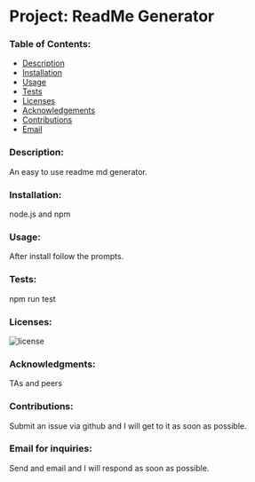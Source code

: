 # Project: ReadMe Generator 
### Table of Contents: 
* [Description](#Description)
* [Installation](#Installation)
* [Usage](#Usage)
* [Tests](#Tests)
* [Licenses](#Licenses)
* [Acknowledgements](#Acknowledgments)
* [Contributions](#Contributions)
* [Email](#Email-for-inquiries)
### Description: 
An easy to use readme md generator. 
### Installation: 
node.js and npm 
### Usage: 
After install follow the prompts.
### Tests: 
npm run test
### Licenses: 
![license](https://img.shields.io/badge/License-MIT-lightgrey.svg)
### Acknowledgments: 
TAs and peers
### Contributions: 
Submit an issue via github and I will get to it as soon as possible.
### Email for inquiries: 
Send and email and I will respond as soon as possible.